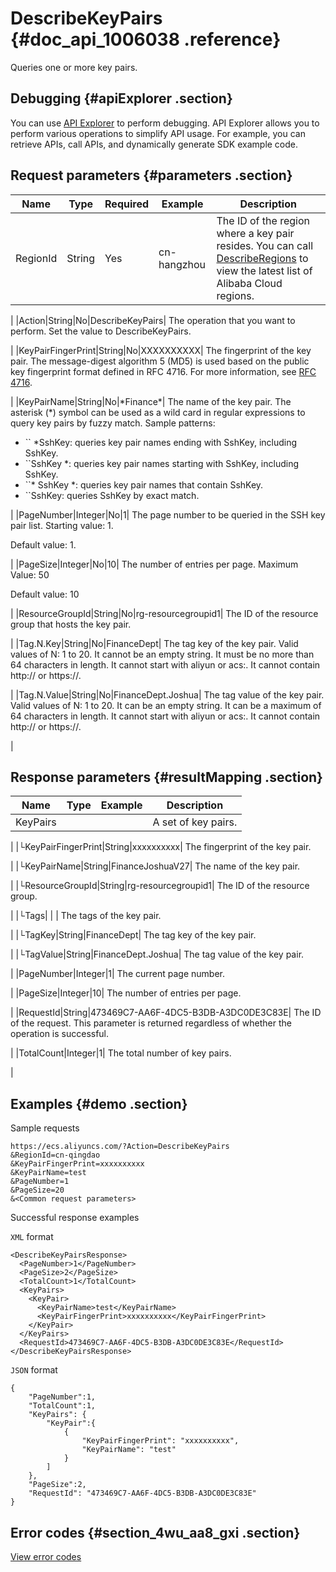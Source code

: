 # DescribeKeyPairs {#doc_api_1006038 .reference}

Queries one or more key pairs.

## Debugging {#apiExplorer .section}

You can use [API Explorer](https://api.aliyun.com/#product=Ecs&api=DescribeKeyPairs) to perform debugging. API Explorer allows you to perform various operations to simplify API usage. For example, you can retrieve APIs, call APIs, and dynamically generate SDK example code.

## Request parameters {#parameters .section}

|Name|Type|Required|Example|Description|
|----|----|--------|-------|-----------|
|RegionId|String|Yes|cn-hangzhou| The ID of the region where a key pair resides. You can call [DescribeRegions](~~25609~~) to view the latest list of Alibaba Cloud regions.

 |
|Action|String|No|DescribeKeyPairs| The operation that you want to perform. Set the value to DescribeKeyPairs.

 |
|KeyPairFingerPrint|String|No|XXXXXXXXXX| The fingerprint of the key pair. The message-digest algorithm 5 \(MD5\) is used based on the public key fingerprint format defined in RFC 4716. For more information, see [RFC 4716](https://tools.ietf.org/html/rfc4716).

 |
|KeyPairName|String|No|\*Finance\*| The name of the key pair. The asterisk \(\*\) symbol can be used as a wild card in regular expressions to query key pairs by fuzzy match. Sample patterns:

 -   `` \*SshKey: queries key pair names ending with SshKey, including SshKey.
-   ``SshKey \*: queries key pair names starting with SshKey, including SshKey.
-   ``\* SshKey \*: queries key pair names that contain SshKey.
-   ``SshKey: queries SshKey by exact match.

 |
|PageNumber|Integer|No|1| The page number to be queried in the SSH key pair list. Starting value: 1.

 Default value: 1.

 |
|PageSize|Integer|No|10| The number of entries per page. Maximum Value: 50

 Default value: 10

 |
|ResourceGroupId|String|No|rg-resourcegroupid1| The ID of the resource group that hosts the key pair.

 |
|Tag.N.Key|String|No|FinanceDept| The tag key of the key pair. Valid values of N: 1 to 20. It cannot be an empty string. It must be no more than 64 characters in length. It cannot start with aliyun or acs:. It cannot contain http:// or https://.

 |
|Tag.N.Value|String|No|FinanceDept.Joshua| The tag value of the key pair. Valid values of N: 1 to 20. It can be an empty string. It can be a maximum of 64 characters in length. It cannot start with aliyun or acs:. It cannot contain http:// or https://.

 |

## Response parameters {#resultMapping .section}

|Name|Type|Example|Description|
|----|----|-------|-----------|
|KeyPairs| | | A set of key pairs.

 |
|└KeyPairFingerPrint|String|xxxxxxxxxx| The fingerprint of the key pair.

 |
|└KeyPairName|String|FinanceJoshuaV27| The name of the key pair.

 |
|└ResourceGroupId|String|rg-resourcegroupid1| The ID of the resource group.

 |
|└Tags| | | The tags of the key pair.

 |
|└TagKey|String|FinanceDept| The tag key of the key pair.

 |
|└TagValue|String|FinanceDept.Joshua| The tag value of the key pair.

 |
|PageNumber|Integer|1| The current page number.

 |
|PageSize|Integer|10| The number of entries per page.

 |
|RequestId|String|473469C7-AA6F-4DC5-B3DB-A3DC0DE3C83E| The ID of the request. This parameter is returned regardless of whether the operation is successful.

 |
|TotalCount|Integer|1| The total number of key pairs.

 |

## Examples {#demo .section}

Sample requests

``` {#request_demo}
https://ecs.aliyuncs.com/?Action=DescribeKeyPairs
&RegionId=cn-qingdao
&KeyPairFingerPrint=xxxxxxxxxx
&KeyPairName=test
&PageNumber=1
&PageSize=20
&<Common request parameters>
```

Successful response examples

`XML` format

``` {#xml_return_success_demo}
<DescribeKeyPairsResponse>
  <PageNumber>1</PageNumber>
  <PageSize>2</PageSize>
  <TotalCount>1</TotalCount>
  <KeyPairs>
    <KeyPair>
      <KeyPairName>test</KeyPairName>
      <KeyPairFingerPrint>xxxxxxxxxx</KeyPairFingerPrint>
    </KeyPair>
  </KeyPairs>
  <RequestId>473469C7-AA6F-4DC5-B3DB-A3DC0DE3C83E</RequestId>
</DescribeKeyPairsResponse>
```

`JSON` format

``` {#json_return_success_demo}
{
	"PageNumber":1,
	"TotalCount":1,
	"KeyPairs": {
		"KeyPair":{
			{
				"KeyPairFingerPrint": "xxxxxxxxxx",
				"KeyPairName": "test"
			}
		]
	},
	"PageSize":2,
	"RequestId": "473469C7-AA6F-4DC5-B3DB-A3DC0DE3C83E"
}
```

## Error codes {#section_4wu_aa8_gxi .section}

[View error codes](https://error-center.aliyun.com/status/product/Ecs)

